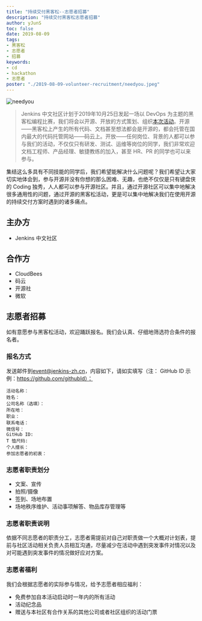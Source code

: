 ```yaml
---
title: "持续交付黑客松--志愿者招募"
description: "持续交付黑客松志愿者招募"
author: yJunS
toc: false
date: 2019-08-09
tags:
- 黑客松
- 志愿者
- 招募
keywords:
- cd
- hackathon
- 志愿者
poster: "./2019-08-09-volunteer-recruitment/needyou.jpeg"
---
```


![needyou](needyou.jpeg)

> Jenkins 中文社区计划于2019年10月25日发起一场以 DevOps 为主题的黑客松编程比赛，我们将会以开源、开放的方式策划、组织[本次活动](https://jenkins-zh.cn/event/beijing-2019-10-19/)。开源——黑客松上产生的所有代码、文档甚至想法都会是开源的，都会托管在国内最大的代码托管网站——码云上。开放——任何岗位、背景的人都可以参与我们的活动，不仅仅只有研发、测试、运维等岗位的同学，我们非常欢迎文档工程师、产品经理、敏捷教练的加入，甚至 HR、PR 的同学也可以来参与。

集结这么多具有不同技能的同学后，我们希望能解决什么问题呢？我们希望让大家切实地体会到，参与开源并没有你想的那么困难、无趣，也绝不仅仅是只有键盘侠的 Coding 独秀，人人都可以参与开源社区。并且，通过开源社区可以集中地解决很多通用性的问题，通过开源的黑客松活动，更是可以集中地解决我们在使用开源的持续交付方案时遇到的诸多痛点。

## 主办方
* Jenkins 中文社区

## 合作方
* CloudBees
* 码云
* 开源社
* 微软

## 志愿者招募
如有意愿参与黑客松活动，欢迎踊跃报名。我们会认真、仔细地筛选符合条件的报名者。

### 报名方式
发送邮件到[event@jenkins-zh.cn](mailto:event@jenkins-zh.cn?subject=持续交付黑客松--志愿者报名)，内容如下，请如实填写（注： GitHub ID 示例：https://github.com/githubId）：
```
活动名称：
姓名：
公司名称（选填）：
所在地：
职业：
联系电话：
微信号：
GitHub ID:
T 恤尺码:
个人擅长：
参加志愿者的初衷：

```

### 志愿者职责划分
* 文案、宣传
* 拍照/摄像
* 签到、场地布置
* 场地秩序维护、活动事项解答、物品库存管理等

### 志愿者职责说明
依据不同志愿者的职责分工，志愿者需提前对自己对职责做一个大概对计划表，提前与社区活动相关负责人员相互沟通，尽量减少在活动中遇到突发事件对情况以及对可能遇到突发事件的情况做好应对方案。

### 志愿者福利
我们会根据志愿者的实际参与情况，给予志愿者相应福利：
* 免费参加自本活动启动时一年内的所有活动
* 活动纪念品
* 赠送与本社区有合作关系的其他公司或者社区组织的活动门票
